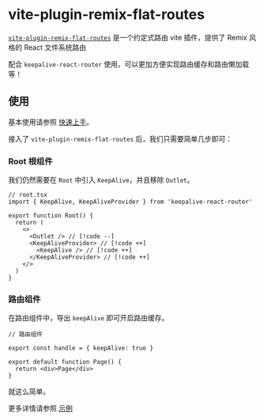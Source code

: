 # vite-plugin-remix-flat-routes

[`vite-plugin-remix-flat-routes`](https://hemengke1997.github.io/vite-plugin-remix-flat-routes/zh/) 是一个约定式路由 vite 插件，提供了 Remix 风格的 React 文件系统路由

配合 `keepalive-react-router` 使用，可以更加方便实现路由缓存和路由懒加载等！

## 使用

基本使用请参照 [快速上手](https://hemengke1997.github.io/vite-plugin-remix-flat-routes/zh/guides/getting-started.html)。

接入了 `vite-plugin-remix-flat-routes` 后，我们只需要简单几步即可：

### Root 根组件

我们仍然需要在 `Root` 中引入 `KeepAlive`，并且移除 `Outlet`。

```tsx
// root.tsx
import { KeepAlive, KeepAliveProvider } from 'keepalive-react-router'

export function Root() {
  return (
    <>
      <Outlet /> // [!code --]
      <KeepAliveProvider> // [!code ++]
        <KeepAlive /> // [!code ++]
      </KeepAliveProvider> // [!code ++]
    </>
  )
}
```

### 路由组件

在路由组件中，导出 `keepAlive` 即可开启路由缓存。

```tsx
// 路由组件

export const handle = { keepAlive: true }

export default function Page() {
  return <div>Page</div>
}
```

就这么简单。

更多详情请参照 [示例](https://github.com/hemengke1997/keepalive-react-router/tree/master/playground/vite-plugin-remix-flat-routes)
